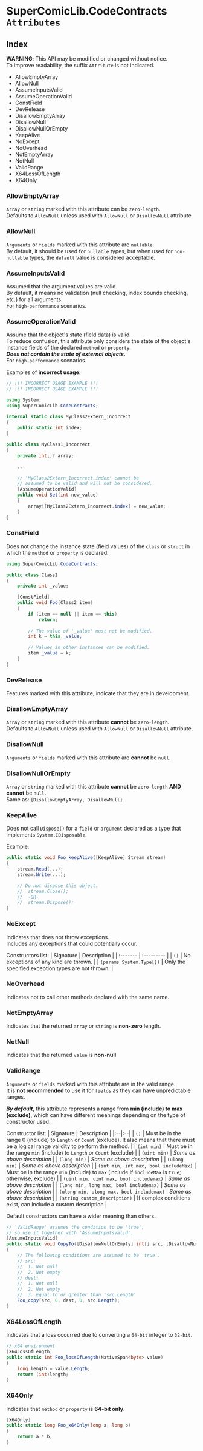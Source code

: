 # SuperComicLib.CodeContracts `Attributes`
## Index
**WARNING**: This API may be modified or changed without notice.  
  To improve readability, the suffix `Attribute` is not indicated.  

-  AllowEmptyArray
 - AllowNull
 - AssumeInputsValid
 - AssumeOperationValid
 - ConstField
 - DevRelease
 - DisallowEmptyArray
 - DisallowNull
 - DisallowNullOrEmpty
 - KeepAlive
 - NoExcept
 - NoOverhead
 - NotEmptyArray
 - NotNull
 - ValidRange
 - X64LossOfLength
 - X64Only

### AllowEmptyArray
`Array` or `string` marked with this attribute can be `zero-length`.  
Defaults to `AllowNull` unless used with `AllowNull` or `DisallowNull` attribute.  

### AllowNull
`Arguments` or `fields` marked with this attribute are `nullable`.   
By default, it should be used for `nullable` types, but when used for `non-nullable` types, the `default` value is considered acceptable.  

### AssumeInputsValid
Assumed that the argument values are valid.  
By default, it means no validation (null checking, index bounds checking, etc.) for all arguments.  
For `high-performance` scenarios.

### AssumeOperationValid
Assume that the object's state (field data) is valid.  
To reduce confusion, this attribute only considers the state of the object's instance fields of the declared `method` or `property`.  
***Does not contain the state of external objects.***  
For `high-performance` scenarios.  
  
Examples of **incorrect usage**:
```csharp
// !!! INCORRECT USAGE EXAMPLE !!!
// !!! INCORRECT USAGE EXAMPLE !!!

using System;
using SuperComicLib.CodeContracts;

internal static class MyClass2Extern_Incorrect
{
	public static int index;
}

public class MyClass1_Incorrect
{
	private int[]? array;

	...
	
	// 'MyClass2Extern_Incorrect.index' cannot be
	// assumed to be valid and will not be considered.
	[AssumeOperationValid]
	public void Set(int new_value)
	{
		array![MyClass2Extern_Incorrect.index] = new_value;
	}
}
```

### ConstField
Does not change the instance state (field values) of the `class` or `struct` in which the `method` or `property` is declared.  
  
```csharp
using SuperComicLib.CodeContracts;

public class Class2
{
	private int _value;

	[ConstField]
	public void Foo(Class2 item)
	{
		if (item == null || item == this)
			return;
		
		// The value of '_value' must not be modified.
		int k = this._value;

		// Values in other instances can be modified.
		item._value = k;
	}
}
```

### DevRelease
Features marked with this attribute, indicate that they are in development.  

### DisallowEmptyArray
`Array` or `string` marked with this attribute **cannot** be `zero-length`.  
Defaults to `AllowNull` unless used with `AllowNull` or `DisallowNull` attribute.  

### DisallowNull
`Arguments` or `fields` marked with this attribute are **cannot** be `null`.  

### DisallowNullOrEmpty
`Array` or `string` marked with this attribute **cannot** be `zero-length` **AND** **cannot** be `null`.   
Same as: `[DisallowEmptyArray, DisallowNull]`

### KeepAlive
Does not call `Dispose()` for a `field` or `argument` declared as a type that implements `System.IDisposable`.  
  
Example:
```csharp
public static void Foo_keepAlive([KeepAlive] Stream stream)
{
	stream.Read(...);
	stream.Write(...);

	// Do not dispose this object.
	// 	stream.Close();
	// 	-OR-
	// 	stream.Dispose();
}
```

### NoExcept
Indicates that does not throw exceptions.  
Includes any exceptions that could potentially occur.  
  
Constructors list:
| Signature | Description |
| :------- | :--------- |
| `()` | No exceptions of any kind are thrown. |
| `(params System.Type[])` | Only the specified exception types are not thrown. |

### NoOverhead
Indicates not to call other methods declared with the same name.  

### NotEmptyArray
Indicates that the returned `array` or `string` is **non-zero** length.

### NotNull
Indicates that the returned `value` is **non-null**  

###  ValidRange
`Arguments` or `fields` marked with this attribute are in the valid range.  
It is **not recommended** to use it for `fields` as they can have unpredictable ranges.  
  
***By default***, this attribute represents a range from **min (include) to max (exclude)**, which can have different meanings depending on the type of constructor used.  
  
Constructor list:
| Signature | Description |
|:--|:--|
| `()` | Must be in the range 0 (include) to `Length` or `Count` (exclude). It also means that there must be a logical range validity to perform the method. |
| `(int min)` | Must be in the range `min` (include) to `Length` or `Count` (exclude) |
| `(uint min)` | *Same as above description* |
| `(long min)` | *Same as above description* |
| `(ulong min)` | *Same as above description* |
| `(int min, int max, bool includeMax)` | Must be in the range `min` (include) to `max` (include if `includeMax` is `true`; otherwise, exclude) |
| `(uint min, uint max, bool includemax)` | *Same as above description* |
| `(long min, long max, bool includemax)` | *Same as above description* |
| `(ulong min, ulong max, bool includemax)` | *Same as above description* |
| `(string custom_description)` | If complex conditions exist, can include a custom description |
  
Default constructors can have a wider meaning than others.  
```csharp
// 'ValidRange' assumes the condition to be 'true', 
// so use it together with 'AssumeInputsValid'.
[AssumeInputsValid]
public static void CopyTo([DisallowNullOrEmpty] int[] src, [DisallowNullOrEmpty, ValidRange] int[] dest)
{
	// The following conditions are assumed to be 'true'.
	// src:
	//	1. Not null
	//	2. Not empty
	// dest:
	//	1. Not null
	//	2. Not empty
	//	3. Equal to or greater than 'src.Length'
	Foo_copy(src, 0, dest, 0, src.Length);
}
```

### X64LossOfLength
Indicates that a loss occurred due to converting a `64-bit` integer to `32-bit`.    

```csharp
// x64 environment
[X64LossOfLength]
public static int Foo_lossOfLength(NativeSpan<byte> value)
{
	long length = value.Length;
	return (int)length;
}
```

### X64Only
Indicates that `method` or `property` is **64-bit only**.   

```csharp
[X64Only]
public static long Foo_x64Only(long a, long b)
{
	return a * b;
}
```
